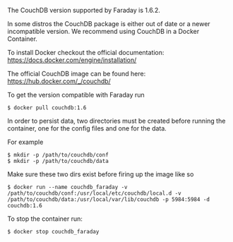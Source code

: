 The CouchDB version supported by Faraday is 1.6.2.

In some distros the CouchDB package is either out of date or a newer incompatible version. We recommend using CouchDB in a Docker Container.

To install Docker checkout the official documentation: https://docs.docker.com/engine/installation/

The official CouchDB image can be found here: https://hub.docker.com/_/couchdb/

To get the version compatible with Faraday run

```
$ docker pull couchdb:1.6
```

In order to persist data, two directories must be created before running the container, one for the config files and one for the data. 

For example

```
$ mkdir -p /path/to/couchdb/conf
$ mkdir -p /path/to/couchdb/data
```

Make sure these two dirs exist before firing up the image like so

```
$ docker run --name couchdb_faraday -v /path/to/couchdb/conf:/usr/local/etc/couchdb/local.d -v /path/to/couchdb/data:/usr/local/var/lib/couchdb -p 5984:5984 -d couchdb:1.6
```

To stop the container run:

```
$ docker stop couchdb_faraday
```